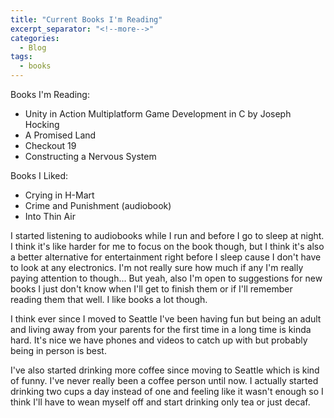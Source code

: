 ```yaml
---
title: "Current Books I'm Reading"
excerpt_separator: "<!--more-->"
categories:
  - Blog
tags:
  - books
---
```


Books I'm Reading:
- Unity in Action Multiplatform Game Development in C by Joseph Hocking
- A Promised Land
- Checkout 19
- Constructing a Nervous System

Books I Liked:
- Crying in H-Mart
- Crime and Punishment (audiobook)
- Into Thin Air

I started listening to audiobooks while I run and before I go to sleep at night. I think it's like harder for me to focus on the book though, but I think it's also a better alternative for entertainment right before I sleep cause I don't have to look at any electronics. I'm not really sure how much if any I'm really paying attention to though... But yeah, also I'm open to suggestions for new books I just don't know when I'll get to finish them or if I'll remember reading them that well. I like books a lot though.

I think ever since I moved to Seattle I've been having fun but being an adult and living away from your parents for the first time in a long time is kinda hard. It's nice we have phones and videos to catch up with but probably being in person is best.

I've also started drinking more coffee since moving to Seattle which is kind of funny. I've never really been a coffee person until now. I actually started drinking two cups a day instead of one and feeling like it wasn't enough so I think I'll have to wean myself off and start drinking only tea or just decaf.
